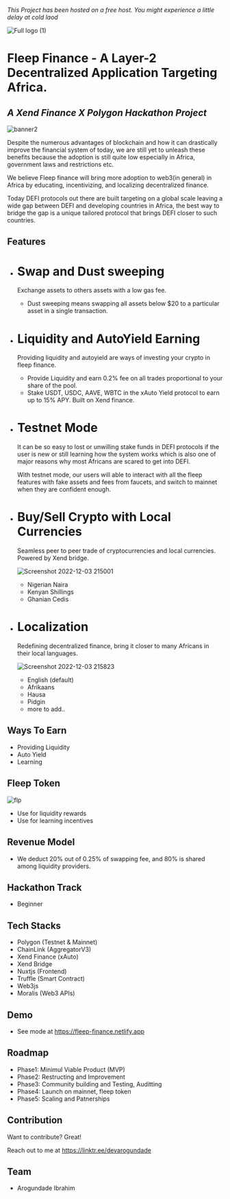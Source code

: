 *This Project has been hosted on a free host. You might experience a little delay at cold laod*

![Full logo (1)](https://user-images.githubusercontent.com/81397790/205451204-af32f247-3d7c-43af-9283-bff7aa3821a9.png)
# Fleep Finance - A Layer-2 Decentralized Application Targeting Africa.
## _A Xend Finance X Polygon Hackathon Project_

![banner2](https://user-images.githubusercontent.com/81397790/205460460-df88671d-f708-4791-b107-9ac7b4337ed2.png)

Despite the numerous advantages of blockchain and how it can drastically improve the financial system of today, we are still yet to unleash these benefits because the adoption is still quite low especially in Africa, government laws and restrictions etc.

We believe Fleep finance will bring more adoption to web3(in general) in Africa by educating, incentivizing, and localizing decentralized finance.

Today DEFI protocols out there are built targeting on a global scale leaving a wide gap between DEFI and developing countries in Africa, the best way to 
bridge the gap is a unique tailored protocol that brings DEFI closer to such countries.

## Features
- # Swap and Dust sweeping 
    Exchange assets to others assets with a low gas fee.
  - Dust sweeping means swapping all assets below $20 to a particular asset in a single transaction.

- # Liquidity and AutoYield Earning
    Providing liquidity and autoyield are ways of investing your crypto in fleep finance.
    
  - Provide Liquidity and earn 0.2% fee on all trades proportional to your share of the pool.
  - Stake USDT, USDC, AAVE, WBTC in the xAuto Yield protocol to earn up to 15% APY. Built on Xend finance.
    
- # Testnet Mode
    It can be so easy to lost or unwilling stake funds in DEFI protocols if the user is new or still learning how the system works which is also one of major reasons why most Africans are scared to get into DEFI.
    
    With testnet mode, our users will able to interact with all the fleep features with fake assets and fees from faucets, and switch to mainnet when they are confident enough.
  
- # Buy/Sell Crypto with Local Currencies
    Seamless peer to peer trade of cryptocurrencies and local currencies. Powered by Xend bridge.
    
  ![Screenshot 2022-12-03 215001](https://user-images.githubusercontent.com/81397790/205461657-df7daf5b-660c-4919-9987-db3653e06839.png)
  
  - Nigerian Naira
  - Kenyan Shillings
  - Ghanian Cedis

- # Localization
    Redefining decentralized finance, bring it closer to many Africans in their local languages.
    
    ![Screenshot 2022-12-03 215823](https://user-images.githubusercontent.com/81397790/205461875-95985553-689f-408c-ba99-408dec3f46b3.png)
    
  - English (default)
  - Afrikaans
  - Hausa
  - Pidgin
  - more to add..
  
## Ways To Earn 
- Providing Liquidity
- Auto Yield
- Learning 

## Fleep Token
![flp](https://user-images.githubusercontent.com/81397790/205451770-10c5f4f2-3f4e-4595-99c7-4e6c464e9db6.png)
- Use for liquidity rewards
- Use for learning incentives

## Revenue Model
- We deduct 20% out of 0.25% of swapping fee, and 80% is shared among liquidity providers.

## Hackathon Track
- Beginner
  
## Tech Stacks

- Polygon (Testnet & Mainnet)
- ChainLink (AggregatorV3)
- Xend Finance (xAuto)
- Xend Bridge 
- Nuxtjs (Frontend)
- Truffle (Smart Contract)
- Web3js
- Moralis (Web3 APIs)

## Demo
- See mode at https://fleep-finance.netlify.app
   
## Roadmap
- Phase1: Minimul Viable Product (MVP)
- Phase2: Restructing and Improvement
- Phase3: Community building and Testing, Auditting
- Phase4: Launch on mainnet, fleep token
- Phase5: Scaling and Patnerships

## Contribution

Want to contribute? Great!

Reach out to me at https://linktr.ee/devarogundade

## Team
- Arogundade Ibrahim
